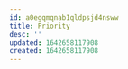 ```yaml
---
id: a0egqmqnab1qldpsjd4nsww
title: Priority
desc: ''
updated: 1642658117908
created: 1642658117908
---
```



